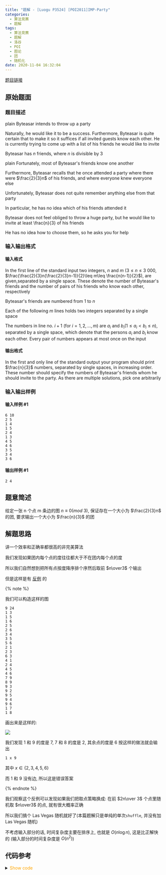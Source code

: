 ```yaml
---
title: "题解 - [Luogu P3524] [POI2011]IMP-Party"
categories:
  - 算法竞赛
  - 题解
tags:
  - 算法竞赛
  - 题解
  - 洛谷
  - POI
  - 图论
  - 团
  - 随机化
date: 2020-11-04 16:32:04
---
```


[题目链接](https://www.luogu.com.cn/problem/P3524)

<!-- more -->

## 原始题面

### 题目描述

plain Byteasar intends to throw up a party

Naturally, he would like it to be a success. Furthermore, Byteasar is quite certain that to make it so it suffices if all invited guests know each other. He is currently trying to come up with a list of his friends he would like to invite

Byteasar has $n$ friends, where $n$ is divisible by 3

plain Fortunately, most of Byteasar's friends know one another

Furthermore, Byteasar recalls that he once attended a party where there were $\frac{2}{3}n$ of his friends, and where everyone knew everyone else

Unfortunately, Byteasar does not quite remember anything else from that party

In particular, he has no idea which of his friends attended it

Byteasar does not feel obliged to throw a huge party, but he would like to invite at least \frac{n}{3} of his friends

He has no idea how to choose them, so he asks you for help

### 输入输出格式

#### 输入格式

In the first line of the standard input two integers, $n$ and $m$ ($3\le n\le 3\ 000$, $\frac{\frac{2}{3}n(\frac{2}{3}n-1)}{2}\leq m\leq \frac{n(n-1)}{2}$), are given,separated by a single space. These denote the number of Byteasar's friends and the number of pairs of his friends who know each other, respectively

Byteasar's friends are numbered from 1 to $n$

Each of the following $m$ lines holds two integers separated by a single space

The numbers in line no. $i+1$ (for $i=1,2,...,m$) are $a_i$ and $b_i$($1\le a_i<b_i\le n$), separated by a single space, which denote that the persons $a_i$ and $b_i$ know each other. Every pair of numbers appears at most once on the input

#### 输出格式

In the first and only line of the standard output your program should print $\frac{n}{3}$ numbers, separated by single spaces, in increasing order. These number should specify the numbers of Byteasar's friends whom he should invite to the party. As there are multiple solutions, pick one arbitrarily

### 输入输出样例

#### 输入样例 #1

```input
6 10
2 5
1 4
1 5
2 4
1 3
4 5
4 6
3 5
3 4
3 6
```

#### 输出样例 #1

```output
2 4
```

## 题意简述

给定一张 n 个点 m 条边的图 $n\equiv 0(mod\ 3)$, 保证存在一个大小为 $\frac{2}{3}n$ 的团, 要求输出一个大小为 $\frac{n}{3}$ 的团

## 解题思路

讲一个效率和正确率都很高的非完美算法

我们发现如果团内每个点的度往往都大于不在团内每个点的度

所以我们自然想到把所有点按度降序排个序然后取前 $n\over3$ 个输出

但是这样是有 [反例](https://www.luogu.com.cn/discuss/show/272368) 的

{% note %}

我们可以构造这样的图

```input
9 24
1 3
1 5
1 6
2 5
2 6
3 4
3 5
5 6
2 1
2 3
6 3
4 1
2 4
4 5
4 6
7 9
8 9
9 3
9 2
9 5
9 4
9 6
1 7
1 8
```

画出来是这样的:

![](1.svg)

我们发现 $1$ 和 $9$ 的度是 $7$, $7$ 和 $8$ 的度是 $2$, 其余点的度是 $6$
按这样的做法就会输出

```output
1 x 9
```

其中 $x\in\{2,3,4,5,6\}$

而 $1$ 和 $9$ 没有边, 所以这是错误答案

{% endnote %}

我们观察这个反例可以发现如果我们把取点策略换成: 在前 $2n\over 3$ 个点里随机取 $n\over3$ 的点, 就有很大概率正确

所以我们搞个 Las Vegas 随机就好了(本篇题解只是单纯的单次`shuffle`, 并没有加 Las Vegas 随机)

不考虑输入部分的话, 时间复杂度主要在排序上, 也就是 $O(n\log n)$, 这是比正解快的 (输入部分的时间复杂度是 $O(n^2)$)

## 代码参考

<details>
<summary><font color='orange'>Show code</font></summary>

{% icodeweb cpa_cpp title:Luogu_P3524 Luogu/P3524/0.cpp %}

</details>

